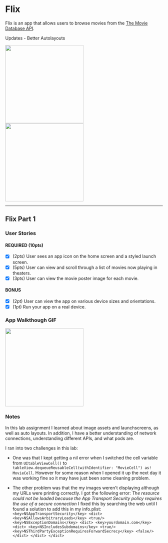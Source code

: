 # Flix

Flix is an app that allows users to browse movies from the [The Movie Database API](http://docs.themoviedb.apiary.io/#).

Updates - Better Autolayouts

<img src="http://g.recordit.co/RkwMWOaD93.gif" width=250><br>
<img src="http://g.recordit.co/fNbVeXAWCf.gif" width=250><br>

---

## Flix Part 1

### User Stories

#### REQUIRED (10pts)
- [x] (2pts) User sees an app icon on the home screen and a styled launch screen.
- [x] (5pts) User can view and scroll through a list of movies now playing in theaters.
- [x] (3pts) User can view the movie poster image for each movie.

#### BONUS
- [x] (2pt) User can view the app on various device sizes and orientations.
- [x] (1pt) Run your app on a real device.

### App Walkthough GIF
<img src="http://g.recordit.co/1AiHArdrF5.gif" width=250><br>


### Notes
In this lab assignment I learned about image assets and launchscreens, as well as auto layouts.
In addition, I have a better understanding of network connections, understanding different APIs, and what pods are.

I ran into two challenges in this lab:
- One was that I kept getting a nil error when I switched the cell variable from 
`UItableViewCell()` to `tableView.dequeueReusableCell(withIdentifier: "MovieCell") as! MovieCell`.
However for some reason when I opened it up the next day it was working fine so it may have just been some cleaning problem.

- The other problem was that the my images weren't displaying although my URLs were printing correctly.
I got the following error: *The resource could not be loaded because the App Transport Security policy requires the use of a secure connection*
I fixed this by searching the web until I found a solution to add this in my info.plist:
`<key>NSAppTransportSecurity</key>
    <dict>
        <key>NSAllowsArbitraryLoads</key>
        <true/>
        <key>NSExceptionDomains</key>
        <dict>
            <key>yourdomain.com</key>
            <dict>
                <key>NSIncludesSubdomains</key>
                <true/>
                <key>NSThirdPartyExceptionRequiresForwardSecrecy</key>
                <false/>
            </dict>
       </dict>
  </dict>`



